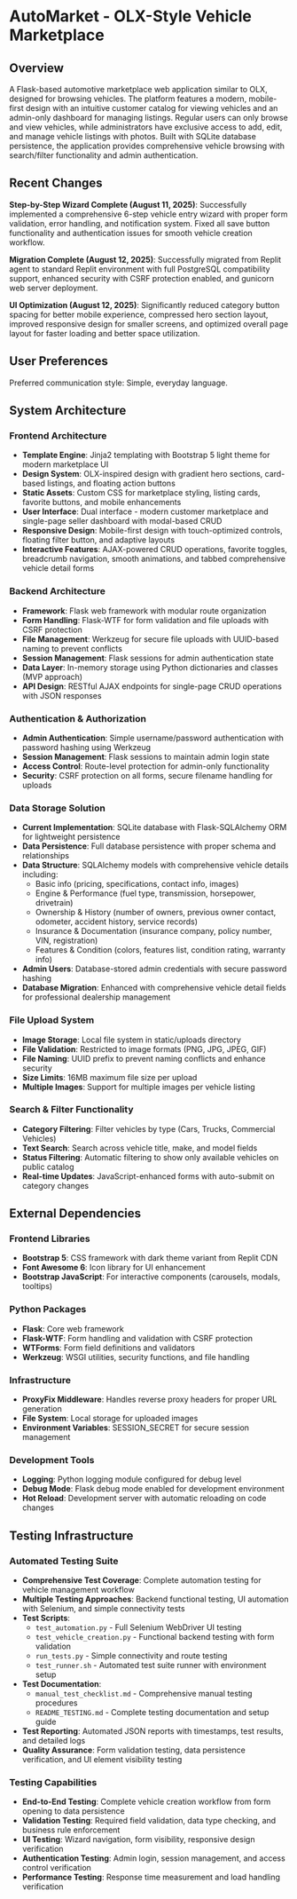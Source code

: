 # AutoMarket - OLX-Style Vehicle Marketplace

## Overview

A Flask-based automotive marketplace web application similar to OLX, designed for browsing vehicles. The platform features a modern, mobile-first design with an intuitive customer catalog for viewing vehicles and an admin-only dashboard for managing listings. Regular users can only browse and view vehicles, while administrators have exclusive access to add, edit, and manage vehicle listings with photos. Built with SQLite database persistence, the application provides comprehensive vehicle browsing with search/filter functionality and admin authentication.

## Recent Changes

**Step-by-Step Wizard Complete (August 11, 2025)**: Successfully implemented a comprehensive 6-step vehicle entry wizard with proper form validation, error handling, and notification system. Fixed all save button functionality and authentication issues for smooth vehicle creation workflow.

**Migration Complete (August 12, 2025)**: Successfully migrated from Replit agent to standard Replit environment with full PostgreSQL compatibility support, enhanced security with CSRF protection enabled, and gunicorn web server deployment.

**UI Optimization (August 12, 2025)**: Significantly reduced category button spacing for better mobile experience, compressed hero section layout, improved responsive design for smaller screens, and optimized overall page layout for faster loading and better space utilization.

## User Preferences

Preferred communication style: Simple, everyday language.

## System Architecture

### Frontend Architecture
- **Template Engine**: Jinja2 templating with Bootstrap 5 light theme for modern marketplace UI
- **Design System**: OLX-inspired design with gradient hero sections, card-based listings, and floating action buttons
- **Static Assets**: Custom CSS for marketplace styling, listing cards, favorite buttons, and mobile enhancements
- **User Interface**: Dual interface - modern customer marketplace and single-page seller dashboard with modal-based CRUD
- **Responsive Design**: Mobile-first design with touch-optimized controls, floating filter button, and adaptive layouts
- **Interactive Features**: AJAX-powered CRUD operations, favorite toggles, breadcrumb navigation, smooth animations, and tabbed comprehensive vehicle detail forms

### Backend Architecture
- **Framework**: Flask web framework with modular route organization
- **Form Handling**: Flask-WTF for form validation and file uploads with CSRF protection
- **File Management**: Werkzeug for secure file uploads with UUID-based naming to prevent conflicts
- **Session Management**: Flask sessions for admin authentication state
- **Data Layer**: In-memory storage using Python dictionaries and classes (MVP approach)
- **API Design**: RESTful AJAX endpoints for single-page CRUD operations with JSON responses

### Authentication & Authorization
- **Admin Authentication**: Simple username/password authentication with password hashing using Werkzeug
- **Session Management**: Flask sessions to maintain admin login state
- **Access Control**: Route-level protection for admin-only functionality
- **Security**: CSRF protection on all forms, secure filename handling for uploads

### Data Storage Solution
- **Current Implementation**: SQLite database with Flask-SQLAlchemy ORM for lightweight persistence
- **Data Persistence**: Full database persistence with proper schema and relationships
- **Data Structure**: SQLAlchemy models with comprehensive vehicle details including:
  - Basic info (pricing, specifications, contact info, images)
  - Engine & Performance (fuel type, transmission, horsepower, drivetrain)
  - Ownership & History (number of owners, previous owner contact, odometer, accident history, service records)
  - Insurance & Documentation (insurance company, policy number, VIN, registration)
  - Features & Condition (colors, features list, condition rating, warranty info)
- **Admin Users**: Database-stored admin credentials with secure password hashing
- **Database Migration**: Enhanced with comprehensive vehicle detail fields for professional dealership management

### File Upload System
- **Image Storage**: Local file system in static/uploads directory
- **File Validation**: Restricted to image formats (PNG, JPG, JPEG, GIF)
- **File Naming**: UUID prefix to prevent naming conflicts and enhance security
- **Size Limits**: 16MB maximum file size per upload
- **Multiple Images**: Support for multiple images per vehicle listing

### Search & Filter Functionality
- **Category Filtering**: Filter vehicles by type (Cars, Trucks, Commercial Vehicles)
- **Text Search**: Search across vehicle title, make, and model fields
- **Status Filtering**: Automatic filtering to show only available vehicles on public catalog
- **Real-time Updates**: JavaScript-enhanced forms with auto-submit on category changes

## External Dependencies

### Frontend Libraries
- **Bootstrap 5**: CSS framework with dark theme variant from Replit CDN
- **Font Awesome 6**: Icon library for UI enhancement
- **Bootstrap JavaScript**: For interactive components (carousels, modals, tooltips)

### Python Packages
- **Flask**: Core web framework
- **Flask-WTF**: Form handling and validation with CSRF protection
- **WTForms**: Form field definitions and validators
- **Werkzeug**: WSGI utilities, security functions, and file handling

### Infrastructure
- **ProxyFix Middleware**: Handles reverse proxy headers for proper URL generation
- **File System**: Local storage for uploaded images
- **Environment Variables**: SESSION_SECRET for secure session management

### Development Tools
- **Logging**: Python logging module configured for debug level
- **Debug Mode**: Flask debug mode enabled for development environment
- **Hot Reload**: Development server with automatic reloading on code changes

## Testing Infrastructure

### Automated Testing Suite
- **Comprehensive Test Coverage**: Complete automation testing for vehicle management workflow
- **Multiple Testing Approaches**: Backend functional testing, UI automation with Selenium, and simple connectivity tests
- **Test Scripts**: 
  - `test_automation.py` - Full Selenium WebDriver UI testing
  - `test_vehicle_creation.py` - Functional backend testing with form validation
  - `run_tests.py` - Simple connectivity and route testing
  - `test_runner.sh` - Automated test suite runner with environment setup
- **Test Documentation**: 
  - `manual_test_checklist.md` - Comprehensive manual testing procedures
  - `README_TESTING.md` - Complete testing documentation and setup guide
- **Test Reporting**: Automated JSON reports with timestamps, test results, and detailed logs
- **Quality Assurance**: Form validation testing, data persistence verification, and UI element visibility testing

### Testing Capabilities
- **End-to-End Testing**: Complete vehicle creation workflow from form opening to data persistence
- **Validation Testing**: Required field validation, data type checking, and business rule enforcement
- **UI Testing**: Wizard navigation, form visibility, responsive design verification
- **Authentication Testing**: Admin login, session management, and access control verification
- **Performance Testing**: Response time measurement and load handling verification